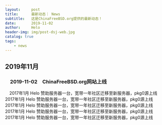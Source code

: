 ```yaml
---
layout:     post
title:      最新动态｜ News
subtitle:   这是ChinaFreeBSD.org提供的最新动态！
date:       2019-11-02
author:     Helo
header-img: img/post-dsj-web.jpg
catalog: true
tags:
    - news
---
```



##  2019年11月
### &ensp;&ensp;2019-11-02&ensp;&ensp;ChinaFreeBSD.org网站上线  
&ensp;&ensp;2017年1月 Helo 赞助服务器一台，宽带一年社区迁移至新服务器，pkg0源上线2017年1月 Helo 赞助服务器一台，宽带一年社区迁移至新服务器，pkg0源上线2017年1月 Helo 赞助服务器一台，宽带一年社区迁移至新服务器，pkg0源上线2017年1月 Helo 赞助服务器一台，宽带一年社区迁移至新服务器，pkg0源上线2017年1月 Helo 赞助服务器一台，宽带一年社区迁移至新服务器，pkg0源上线
